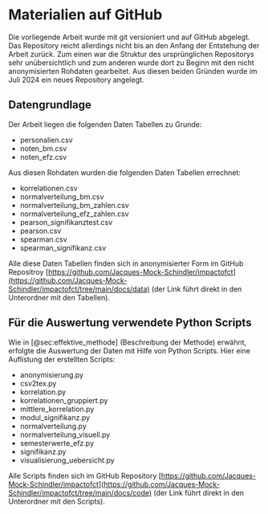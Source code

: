 # Materialien auf GitHub

Die vorliegende Arbeit wurde mit git versioniert und auf GitHub
abgelegt. Das Repository reicht allerdings nicht bis an den Anfang der
Entstehung der Arbeit zurück. Zum einen war die Struktur des
ursprünglichen Repositorys sehr unübersichtlich und zum anderen wurde
dort zu Beginn mit den nicht anonymisierten Rohdaten gearbeitet. Aus
diesen beiden Gründen wurde im Juli 2024 ein neues Repository angelegt.

## Datengrundlage

Der Arbeit liegen die folgenden Daten Tabellen zu Grunde:

* personalien.csv
* noten_bm.csv
* noten_efz.csv

Aus diesen Rohdaten wurden die folgenden Daten Tabellen errechnet:

* korrelationen.csv
* normalverteilung_bm.csv
* normalverteilung_bm_zahlen.csv
* normalverteilung_efz_zahlen.csv
* pearson_signifikanztest.csv
* pearson.csv
* spearman.csv
* spearman_signifikanz.csv

Alle diese Daten Tabellen finden sich in anonymisierter
Form im GitHub Repositroy
[https://github.com/Jacques-Mock-Schindler/impactofct](https://github.com/Jacques-Mock-Schindler/impactofct/tree/main/docs/data)
(der Link führt direkt in den Unterordner mit den Tabellen).

## Für die Auswertung verwendete Python Scripts

Wie in [@sec:effektive_methode] (Beschreibung der Methode) erwähnt,
erfolgte die Auswertung der Daten mit Hilfe von Python Scripts. Hier
eine Auflistung der erstellten Scripts:


* anonymisierung.py
* csv2tex.py
* korrelation.py
* korrelationen_gruppiert.py
* mittlere_korrelation.py
* modul_signifikanz.py
* normalverteilung.py
* normalverteilung_visuell.py
* semesterwerte_efz.py
* signifikanz.py
* visualisierung_uebersicht.py

Alle Scripts finden sich im GitHub Repository
[https://github.com/Jacques-Mock-Schindler/impactofct](https://github.com/Jacques-Mock-Schindler/impactofct/tree/main/docs/code)
(der Link führt direkt in den Unterordner mit den Scripts).
